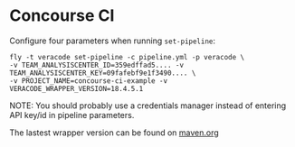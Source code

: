 # Concourse CI

Configure four parameters when running `set-pipeline`:

```
fly -t veracode set-pipeline -c pipeline.yml -p veracode \
-v TEAM_ANALYSISCENTER_ID=359edffad5.... -v TEAM_ANALYSISCENTER_KEY=09fafebf9e1f3490.... \
-v PROJECT_NAME=concourse-ci-example -v VERACODE_WRAPPER_VERSION=18.4.5.1
```

NOTE: You should probably use a credentials manager instead of entering API key/id in pipeline parameters.

The lastest wrapper version can be found on [maven.org](https://repo1.maven.org/maven2/com/veracode/vosp/api/wrappers/vosp-api-wrappers-java/)

